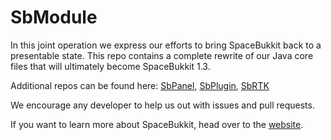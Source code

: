 SbModule
========
In this joint operation we express our efforts to bring SpaceBukkit back to a presentable state. 
This repo contains a complete rewrite of our Java core files that will ultimately become SpaceBukkit 1.3.

Additional repos can be found here:
[SbPanel](https://github.com/SpaceDev/SbPanel),
[SbPlugin](https://github.com/SpaceDev/SbPlugin),
[SbRTK](https://github.com/SpaceDev/SbRTK)

We encourage any developer to help us out with issues and pull requests.

If you want to learn more about SpaceBukkit, head over to the [website](http://spacebukkit.xereo.net).



